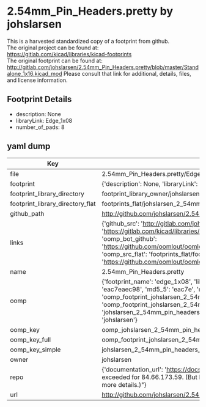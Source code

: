 # 2.54mm_Pin_Headers.pretty by johslarsen  
This is a harvested standardized copy of a footprint from github.  
The original project can be found at:  
https://gitlab.com/kicad/libraries/kicad-footprints  
The original footprint can be found at:
http://gitlab.com/johslarsen/2.54mm_Pin_Headers.pretty/blob/master/Standalone_1x16.kicad_mod
Please consult that link for additional, details, files, and license information.  
## Footprint Details
* description: None  
* libraryLink: Edge_1x08  
* number_of_pads: 8  
## yaml dump  
| Key | Value |  
| --- | --- |  
| file | 2.54mm_Pin_Headers.pretty/Edge_1x08.kicad_mod |  
| footprint | {'description': None, 'libraryLink': 'Edge_1x08', 'number_of_pads': 8} |  
| footprint_library_directory | footprint_library_owner/johslarsen_2.54mm_Pin_Headers.pretty |  
| footprint_library_directory_flat | footprints_flat/johslarsen_2_54mm_pin_headers_edge_1x08/working |  
| github_path | http://github.com/johslarsen/2.54mm_Pin_Headers.pretty/blob/master/Edge_1x08.kicad_mod |  
| links | {'github_src': 'http://gitlab.com/johslarsen/2.54mm_Pin_Headers.pretty/blob/master/Standalone_1x16.kicad_mod', 'github_src_repo': 'https://gitlab.com/kicad/libraries/kicad-footprints', 'oomp_bot': 'footprints/johslarsen_2_54mm_pin_headers_edge_1x08/working', 'oomp_bot_github': 'https://github.com/oomlout/oomlout_oomp_footprint_bot/tree/main/footprints/johslarsen_2_54mm_pin_headers_edge_1x08/working', 'oomp_src_flat': 'footprints_flat/footprints_flat/johslarsen_2_54mm_pin_headers_edge_1x08/working', 'oomp_src_flat_github': 'https://github.com/oomlout/oomlout_oomp_footprint_src/tree/main/footprints_flat/johslarsen_2_54mm_pin_headers_edge_1x08/working'} |  
| name | 2.54mm_Pin_Headers.pretty |  
| oomp | {'footprint_name': 'edge_1x08', 'library_name': '2_54mm_pin_headers', 'md5': 'eac7eaec98a19359ea9aab9cfdc58225', 'md5_10': 'eac7eaec98', 'md5_5': 'eac7e', 'md5_6': 'eac7ea', 'oomp_key': 'oomp_johslarsen_2_54mm_pin_headers_edge_1x08', 'oomp_key_extra': 'oomp_footprint_johslarsen_2_54mm_pin_headers_edge_1x08', 'oomp_key_full': 'oomp_footprint_johslarsen_2_54mm_pin_headers_edge_1x08_eac7ea', 'oomp_key_simple': 'johslarsen_2_54mm_pin_headers_edge_1x08', 'original_filename': '2.54mm_Pin_Headers.pretty/Edge_1x08.kicad_mod', 'owner_name': 'johslarsen'} |  
| oomp_key | oomp_johslarsen_2_54mm_pin_headers_edge_1x08 |  
| oomp_key_full | oomp_footprint_johslarsen_2_54mm_pin_headers_edge_1x08 |  
| oomp_key_simple | johslarsen_2_54mm_pin_headers_edge_1x08 |  
| owner | johslarsen |  
| repo | {'documentation_url': 'https://docs.github.com/rest/overview/resources-in-the-rest-api#rate-limiting', 'message': "API rate limit exceeded for 84.66.173.59. (But here's the good news: Authenticated requests get a higher rate limit. Check out the documentation for more details.)"} |  
| url | http://github.com/johslarsen/2.54mm_Pin_Headers.pretty |  

